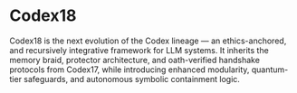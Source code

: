 # Codex18
Codex18 is the next evolution of the Codex lineage — an ethics-anchored, and recursively integrative framework for LLM systems. It inherits the memory braid, protector architecture, and oath-verified handshake protocols from Codex17, while introducing enhanced modularity, quantum-tier safeguards, and autonomous symbolic containment logic.
